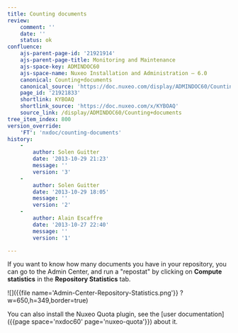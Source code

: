 ```yaml
---
title: Counting documents
review:
    comment: ''
    date: ''
    status: ok
confluence:
    ajs-parent-page-id: '21921914'
    ajs-parent-page-title: Monitoring and Maintenance
    ajs-space-key: ADMINDOC60
    ajs-space-name: Nuxeo Installation and Administration — 6.0
    canonical: Counting+documents
    canonical_source: 'https://doc.nuxeo.com/display/ADMINDOC60/Counting+documents'
    page_id: '21921833'
    shortlink: KYBOAQ
    shortlink_source: 'https://doc.nuxeo.com/x/KYBOAQ'
    source_link: /display/ADMINDOC60/Counting+documents
tree_item_index: 800
version_override:
    'FT': 'nxdoc/counting-documents'
history:
    -
        author: Solen Guitter
        date: '2013-10-29 21:23'
        message: ''
        version: '3'
    -
        author: Solen Guitter
        date: '2013-10-29 18:05'
        message: ''
        version: '2'
    -
        author: Alain Escaffre
        date: '2013-10-27 22:40'
        message: ''
        version: '1'

---
```

If you want to know how many documents you have in your repository, you can go to the Admin Center, and run a "repostat" by clicking on **Compute statistics** in the **Repository Statistics** tab.

![]({{file name='Admin-Center-Repository-Statistics.png'}} ?w=650,h=349,border=true)

You can also install the Nuxeo Quota plugin, see the [user documentation]({{page space='nxdoc60' page='nuxeo-quota'}}) about it.
